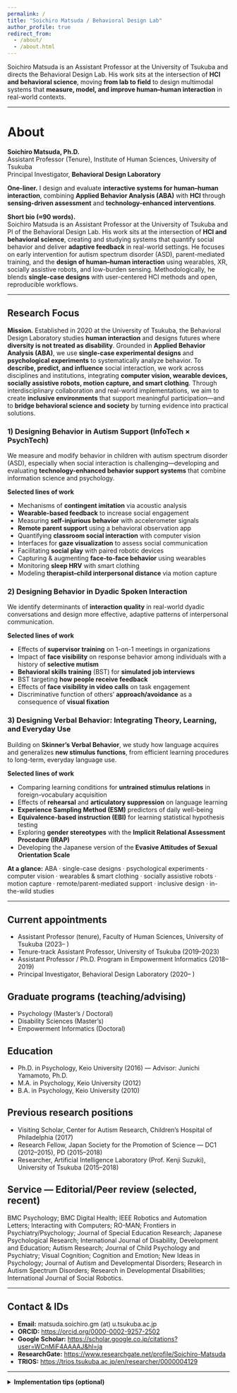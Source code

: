 ```yaml
---
permalink: /
title: "Soichiro Matsuda / Behavioral Design Lab"
author_profile: true
redirect_from: 
  - /about/
  - /about.html
---
```


Soichiro Matsuda is an Assistant Professor at the University of Tsukuba and directs the Behavioral Design Lab. His work sits at the intersection of **HCI and behavioral science**, moving **from lab to field** to design multimodal systems that **measure, model, and improve human–human interaction** in real-world contexts.

---

# About

**Soichiro Matsuda, Ph.D.**  
Assistant Professor (Tenure), Institute of Human Sciences, University of Tsukuba  
Principal Investigator, **Behavioral Design Laboratory**

**One-liner.** I design and evaluate **interactive systems for human–human interaction**, combining **Applied Behavior Analysis (ABA)** with **HCI** through **sensing-driven assessment** and **technology-enhanced interventions**.

**Short bio (≈90 words).**  
Soichiro Matsuda is an Assistant Professor at the University of Tsukuba and PI of the Behavioral Design Lab. His work sits at the intersection of **HCI and behavioral science**, creating and studying systems that quantify social behavior and deliver **adaptive feedback** in real-world settings. He focuses on early intervention for autism spectrum disorder (ASD), parent-mediated training, and the **design of human–human interaction** using wearables, XR, socially assistive robots, and low-burden sensing. Methodologically, he blends **single-case designs** with user-centered HCI methods and open, reproducible workflows.

---

## Research Focus

**Mission.** Established in 2020 at the University of Tsukuba, the Behavioral Design Laboratory studies **human interaction** and designs futures where **diversity is not treated as disability**. Grounded in **Applied Behavior Analysis (ABA)**, we use **single-case experimental designs** and **psychological experiments** to systematically analyze behavior. To **describe, predict, and influence** social interaction, we work across disciplines and institutions, integrating **computer vision, wearable devices, socially assistive robots, motion capture, and smart clothing**. Through interdisciplinary collaboration and real-world implementations, we aim to create **inclusive environments** that support meaningful participation—and to **bridge behavioral science and society** by turning evidence into practical solutions.

### 1) Designing Behavior in Autism Support (InfoTech × PsychTech)
We measure and modify behavior in children with autism spectrum disorder (ASD), especially when social interaction is challenging—developing and evaluating **technology-enhanced behavior support systems** that combine information science and psychology.

**Selected lines of work**
- Mechanisms of **contingent imitation** via acoustic analysis  
- **Wearable-based feedback** to increase social engagement  
- Measuring **self-injurious behavior** with accelerometer signals  
- **Remote parent support** using a behavioral observation app  
- Quantifying **classroom social interaction** with computer vision  
- Interfaces for **gaze visualization** to assess social communication  
- Facilitating **social play** with paired robotic devices  
- Capturing & augmenting **face-to-face behavior** using wearables  
- Monitoring **sleep HRV** with smart clothing  
- Modeling **therapist–child interpersonal distance** via motion capture

### 2) Designing Behavior in Dyadic Spoken Interaction
We identify determinants of **interaction quality** in real-world dyadic conversations and design more effective, adaptive patterns of interpersonal communication.

**Selected lines of work**
- Effects of **supervisor training** on 1-on-1 meetings in organizations  
- Impact of **face visibility** on response behavior among individuals with a history of **selective mutism**  
- **Behavioral skills training** (BST) for **simulated job interviews**  
- BST targeting **how people receive feedback**  
- Effects of **face visibility in video calls** on task engagement  
- Discriminative function of others’ **approach/avoidance** as a consequence of **visual fixation**

### 3) Designing Verbal Behavior: Integrating Theory, Learning, and Everyday Use
Building on **Skinner’s Verbal Behavior**, we study how language acquires and generalizes **new stimulus functions**, from efficient learning procedures to long-term, everyday language use.

**Selected lines of work**
- Comparing learning conditions for **untrained stimulus relations** in foreign-vocabulary acquisition  
- Effects of **rehearsal** and **articulatory suppression** on language learning  
- **Experience Sampling Method (ESM)** predictors of daily well-being  
- **Equivalence-based instruction (EBI)** for learning statistical hypothesis testing  
- Exploring **gender stereotypes** with the **Implicit Relational Assessment Procedure (IRAP)**  
- Developing the Japanese version of the **Evasive Attitudes of Sexual Orientation Scale**

**At a glance:** ABA · single-case designs · psychological experiments · computer vision · wearables & smart clothing · socially assistive robots · motion capture · remote/parent-mediated support · inclusive design · in-the-wild studies

---

## Current appointments

- Assistant Professor (tenure), Faculty of Human Sciences, University of Tsukuba (2023– )  
- Tenure-track Assistant Professor, University of Tsukuba (2019–2023)  
- Assistant Professor / Ph.D. Program in Empowerment Informatics (2018–2019)  
- Principal Investigator, Behavioral Design Laboratory (2020– )

## Graduate programs (teaching/advising)

- Psychology (Master’s / Doctoral)  
- Disability Sciences (Master’s)  
- Empowerment Informatics (Doctoral)

## Education

- Ph.D. in Psychology, Keio University (2016) — Advisor: Junichi Yamamoto, Ph.D.  
- M.A. in Psychology, Keio University (2012)  
- B.A. in Psychology, Keio University (2010)

## Previous research positions

- Visiting Scholar, Center for Autism Research, Children’s Hospital of Philadelphia (2017)  
- Research Fellow, Japan Society for the Promotion of Science — DC1 (2012–2015), PD (2015–2018)  
- Researcher, Artificial Intelligence Laboratory (Prof. Kenji Suzuki), University of Tsukuba (2015–2018)

## Service — Editorial/Peer review (selected, recent)

BMC Psychology; BMC Digital Health; IEEE Robotics and Automation Letters; Interacting with Computers; RO-MAN; Frontiers in Psychiatry/Psychology; Journal of Special Education Research; Japanese Psychological Research; International Journal of Disability, Development and Education; Autism Research; Journal of Child Psychology and Psychiatry; Visual Cognition; Cognition and Emotion; New Ideas in Psychology; Journal of Autism and Developmental Disorders; Research in Autism Spectrum Disorders; Research in Developmental Disabilities; International Journal of Social Robotics.

---

## Contact & IDs

- **Email:** matsuda.soichiro.gm (at) u.tsukuba.ac.jp  
- **ORCID:** <https://orcid.org/0000-0002-9257-2502>  
- **Google Scholar:** <https://scholar.google.co.jp/citations?user=WCnMiF4AAAAJ&hl=ja>  
- **ResearchGate:** <https://www.researchgate.net/profile/Soichiro-Matsuda>  
- **TRIOS:** <https://trios.tsukuba.ac.jp/en/researcher/0000004129>

---

<details>
  <summary><strong>Implementation tips (optional)</strong></summary>

- Because this page is the **home** (`permalink: /`), keep the top paragraph concise, and let the **About** content live below the fold.  
- If you later prefer a dedicated About page, create `/about/` with the same body and remove the `redirect_from` entries above.  
- Add a language toggle in the nav (e.g., **EN / 日本語**) and mirror this structure at `/ja/about/`.
</details>
